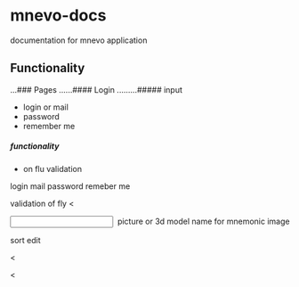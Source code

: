 # mnevo-docs
documentation for mnevo application 

<main>
  
</main>

## Functionality
...### Pages
......#### Login
.........##### input
- login or mail
- password
- remember me

##### functionality
- on flu validation

<register>
<page-input>
login
mail
password
remeber me 
</page-input>


validation of fly
<
</register>

<main>
<input>
<mnevo>
<image> picture or 3d model </image>
<word> name for mnemonic image </word>
<tags-word>          </tags-word>
<tags-image>          </tags-image>
</mnevo>
</input>

<manipulation>
<scope>

<public>          </public>

<private>          </private>

</scope>
</manipulation>



<mnevo-view>
sort
edit
</mnevo-view>

<mnevo-add>        </mnevo-add>

<
</main>
</pages>
<
